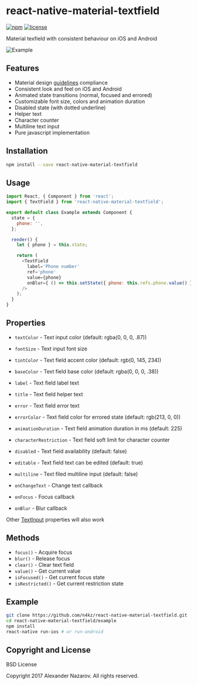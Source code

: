 [npm-badge]: https://img.shields.io/npm/v/react-native-material-textfield.svg?colorB=ff6d00
[npm-url]: https://npmjs.com/package/react-native-material-textfield
[license-badge]: https://img.shields.io/npm/l/react-native-material-textfield.svg?colorB=448aff
[license-url]: https://raw.githubusercontent.com/n4kz/react-native-material-textfield/master/license.txt

# react-native-material-textfield

[![npm][npm-badge]][npm-url]
[![license][license-badge]][license-url]

Material texfield with consistent behaviour on iOS and Android

![Example](https://cloud.githubusercontent.com/assets/2055622/23831653/145e6bc8-0737-11e7-8663-c31454c639cb.gif)

## Features

* Material design [guidelines](https://material.io/guidelines/components/text-fields.html) compliance
* Consistent look and feel on iOS and Android
* Animated state transitions (normal, focused and errored)
* Customizable font size, colors and animation duration
* Disabled state (with dotted underline)
* Helper text
* Character counter
* Multiline text input
* Pure javascript implementation

## Installation

```bash
npm install --save react-native-material-textfield
```

## Usage

```javascript
import React, { Component } from 'react';
import { TextField } from 'react-native-material-textfield';

export default class Example extends Component {
  state = {
    phone: '',
  };

  render() {
    let { phone } = this.state;

    return (
      <TextField
        label='Phone number'
        ref='phone'
        value={phone}
        onBlur={ () => this.setState({ phone: this.refs.phone.value() }) }
      />
    );
  }
}
```

## Properties

* `textColor`            - Text input color (default: rgba(0, 0, 0, .87))
* `fontSize`             - Text input font size
* `tintColor`            - Text field accent color (default: rgb(0, 145, 234))
* `baseColor`            - Text field base color (default: rgba(0, 0, 0, .38))
* `label`                - Text field label text
* `title`                - Text field helper text
* `error`                - Text field error text
* `errorColor`           - Text field color for errored state (default: rgb(213, 0, 0))
* `animationDuration`    - Text field animation duration in ms (default: 225)
* `characterRestriction` - Text field soft limit for character counter
* `disabled`             - Text field availability (default: false)
* `editable`             - Text field text can be edited (default: true)
* `multiline`            - Text filed multiline input (default: false)

* `onChangeText`         - Change text callback
* `onFocus`              - Focus callback
* `onBlur`               - Blur callback

Other [TextInput](https://facebook.github.io/react-native/docs/textinput.html#props) properties will also work

## Methods

* `focus()`        - Acquire focus
* `blur()`         - Release focus
* `clear()`        - Clear text field
* `value()`        - Get current value
* `isFocused()`    - Get current focus state
* `isRestricted()` - Get current restriction state

## Example

```bash
git clone https://github.com/n4kz/react-native-material-textfield.git
cd react-native-material-textfield/example
npm install
react-native run-ios # or run-android
```

## Copyright and License

BSD License

Copyright 2017 Alexander Nazarov. All rights reserved.

